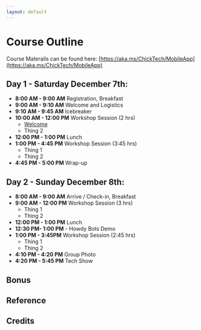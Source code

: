 ```yaml
---
layout: default
---
```


# Course Outline

Course Materails can be found here: [https://aka.ms/ChickTech/MobileApp](https://aka.ms/ChickTech/MobileApp)

## Day 1 - Saturday December 7th:

- **8:00 AM - 9:00 AM** Registration, Breakfast
- **9:00 AM - 9:10 AM** Welcome and Logistics
- **9:10 AM - 9:45 AM** Icebreaker
- **10:00 AM - 12:00 PM** Workshop Session (2 hrs)
   - [Welcome](./01-welcome.md)
   - Thing 2
- **12:00 PM - 1:00 PM** Lunch
- **1:00 PM - 4:45 PM** Workshop Session (3:45 hrs)
   - Thing 1
   - Thing 2
- **4:45 PM - 5:00 PM** Wrap-up

## Day 2 - Sunday  December 8th:

- **8:00 AM - 9:00 AM**  Arrive / Check-in, Breakfast 
- **9:00 AM - 12:00 PM**  Workshop Session (3 hrs)
   - Thing 1
   - Thing 2
- **12:00 PM - 1:00 PM**  Lunch 
- **12:30 PM- 1:00 PM** - Howdy Bots Demo
- **1:00 PM - 3:45PM**  Workshop Session  (2:45 hrs)
   - Thing 1
   - Thing 2
- **4:10 PM - 4:20 PM**  Group Photo 
- **4:20 PM - 5:45 PM**  Tech Show


## Bonus

## Reference

## Credits
